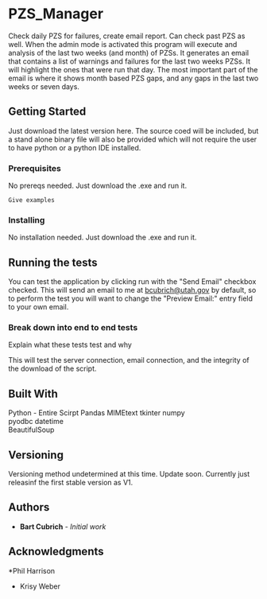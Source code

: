 # PZS_Manager
Check daily PZS for failures, create email report. Can check past PZS as well. When the admin mode is activated this program will execute and analysis of the last two weeks (and month) of PZSs. It generates an email that contains a list of warnings and failures for the last two weeks PZSs. It will highlight the ones that were run that day. The most important part of the email is where it shows month based PZS gaps, and any gaps in the last two weeks or seven days. 

## Getting Started

Just download the latest version here. The source coed will be included, but  a stand alone binary file will also be provided which will not require the user to have python or a python IDE installed.

### Prerequisites

No prereqs needed. Just download the .exe and run it. 

```
Give examples
```

### Installing

No installation needed. Just download the .exe and run it. 


## Running the tests

You can test the application by clicking run with the "Send Email" checkbox checked. This will send an email to me at bcubrich@utah.gov by default, so to perform the test you will want to change the "Preview Email:" entry field to your own email. 

### Break down into end to end tests

Explain what these tests test and why

This will test the server connection, email connection, and the integrity of the download of the script.



## Built With

Python - Entire Scirpt
Pandas
MIMEtext
tkinter
numpy        
pyodbc 
datetime  
BeautifulSoup



## Versioning

Versioning method undetermined at this time. Update soon. Currently just releasinf the first stable version as V1.

## Authors

* **Bart Cubrich** - *Initial work* 

## Acknowledgments

*Phil Harrison 
* Krisy Weber
